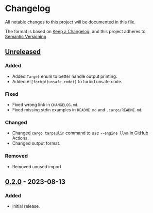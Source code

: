 # Changelog

All notable changes to this project will be documented in this file.

The format is based on [Keep a Changelog](https://keepachangelog.com/en/1.0.0/),
and this project adheres to [Semantic Versioning](https://semver.org/spec/v2.0.0.html).

## [Unreleased]

### Added

- Added `Target` enum to better handle output printing.
- Added `#![forbid(unsafe_code)]` to forbid unsafe code.

### Fixed

- Fixed wrong link in `CHANGELOG.md`.
- Fixed missing stdin examples in `README.md` and `.cargo/README.md`.

### Changed

- Changed `cargo tarpaulin` command to use `--engine llvm` in GitHub Actions.
- Changed output format.

### Removed

- Removed unused import.

## [0.2.0] - 2023-08-13

### Added

- Initial release.

[Unreleased]: https://github.com/ferric-bytes/chksum-cli/compare/v0.2.0...HEAD
[0.2.0]: https://github.com/ferric-bytes/chksum-cli/releases/tag/v0.2.0
